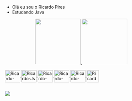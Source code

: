 - Olá eu sou o Ricardo Pires 
- Estudando Java


<div align="center">
  <a href="https://github.com/rippires">
  <img height="150em" src="https://github-readme-stats.vercel.app/api?username=rippires&show_icons=true&theme=dark&include_all_commits=true&count_private=true"/>
  <img height="150em" src="https://github-readme-stats.vercel.app/api/top-langs/?username=rippires&layout=compact&langs_count=7&theme=dark"/>
</div>
<div style="display: inline_block"><br>
 <img align="center" alt="Ricardo-Java" height="40" width="50" <img src="https://cdn.jsdelivr.net/gh/devicons/devicon/icons/java/java-original-wordmark.svg" />
 <img align="center" alt="Ricardo-Js" height="40" width="50" <img src="https://cdn.jsdelivr.net/gh/devicons/devicon/icons/javascript/javascript-original.svg" />
 <img align="center" alt="Ricardo-Html" height="40" width="50" <img src="https://cdn.jsdelivr.net/gh/devicons/devicon/icons/html5/html5-original.svg" />
 <img align="center" alt="Ricardo-HTML" height="40" width="50" <img src="https://cdn.jsdelivr.net/gh/devicons/devicon/icons/css3/css3-original.svg" />
 <img align="center" alt="Ricardo-CSS" height="40" width="50"  <img src="https://cdn.jsdelivr.net/gh/devicons/devicon/icons/c/c-original.svg" />
 <img align="center" alt="Ricardo-Linux" height="40" width"50" <img src="https://cdn.jsdelivr.net/gh/devicons/devicon/icons/linux/linux-original.svg" />
</div>

##

<div>
  <a href="https://www.linkedin.com/in/ricardo-pires-10546097/" target="_blank"><img src="https://img.shields.io/badge/LinkedIn-0077B5?style=for-the-badge&logo=linkedin&logoColor=white" target="_blank"></a>
</div>

